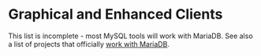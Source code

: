# Graphical and Enhanced Clients

This list is incomplete - most MySQL tools will work with MariaDB. See also a list of projects that officially [work with MariaDB](/en/works-with-mariadb/).